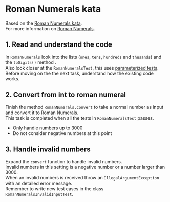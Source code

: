 # Roman Numerals kata

Based on the [Roman Numerals kata](http://codingdojo.org/kata/RomanNumerals/).  
For more information on [Roman Numerals](http://www.novaroma.org/via_romana/numbers.html).

## 1. Read and understand the code
In `RomanNumerals` look into the lists (`ones`, `tens`, `hundreds` and `thusands`) and the `toDigits()` method .  
Also look closer at the `RomanNumeralsTest`, this uses [parameterized tests](https://github.com/junit-team/junit4/wiki/parameterized-tests).  
Before moving on the the next task, understand how the existing code works.

## 2. Convert from int to roman numeral
Finish the method `RomanNumerals.convert` to take a normal number as input and convert it to Roman Numerals.  
This task is completed when all the tests in `RomanNumeralsTest` passes.  

- Only handle numbers up to 3000
- Do not consider negative numbers at this point


## 3. Handle invalid numbers
Expand the `convert` function to handle invalid numbers.  
Invalid numbers in this setting is a negative number or a number larger than 3000.  
When an invalid numbers is received throw an `IllegalArgumentException` with an detailed error message.  
Remember to write new test cases in the class `RomanNumeralsInvalidInputTest`.
